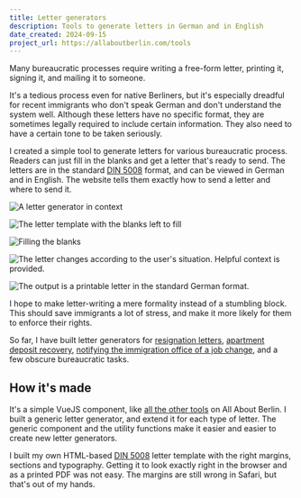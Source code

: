 ```yaml
---
title: Letter generators
description: Tools to generate letters in German and in English
date_created: 2024-09-15
project_url: https://allaboutberlin.com/tools
---
```


Many bureaucratic processes require writing a free-form letter, printing it, signing it, and mailing it to someone.

It's a tedious process even for native Berliners, but it's especially dreadful for recent immigrants who don't speak German and don't understand the system well. Although these letters have no specific format, they are sometimes legally required to include certain information. They also need to have a certain tone to be taken seriously.

I created a simple tool to generate letters for various bureaucratic process. Readers can just fill in the blanks and get a letter that's ready to send. The letters are in the standard [DIN 5008](https://en.wikipedia.org/wiki/DIN_5008) format, and can be viewed in German and in English. The website tells them exactly how to send a letter and where to send it.

![](/images/letter-generator-0.png "A letter generator in context")

![](/images/letter-generator-1.png "The letter template with the blanks left to fill")

![](/images/letter-generator-2.png "Filling the blanks")

![](/images/letter-generator-3.png "The letter changes according to the user's situation. Helpful context is provided.")

![](/images/letter-generator-4.png "The output is a printable letter in the standard German format.")

I hope to make letter-writing a mere formality instead of a stumbling block. This should save immigrants a lot of stress, and make it more likely for them to enforce their rights.

So far, I have built letter generators for [resignation letters](https://allaboutberlin.com/docs/resignation-letter), [apartment deposit recovery](https://allaboutberlin.com/docs/deposit-return), [notifying the immigration office of a job change](https://allaboutberlin.com/docs/auslanderbehorde-job-change), and a few obscure bureaucratic tasks.

## How it's made

It's a simple VueJS component, like [all the other tools](https://allaboutberlin.com/tools) on All About Berlin. I built a generic letter generator, and extend it for each type of letter. The generic component and the utility functions make it easier and easier to create new letter generators.

I built my own HTML-based [DIN 5008](https://en.wikipedia.org/wiki/DIN_5008) letter template with the right margins, sections and typography. Getting it to look exactly right in the browser and as a printed PDF was not easy. The margins are still wrong in Safari, but that's out of my hands.